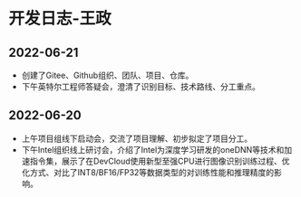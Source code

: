 # 开发日志-王政

## 2022-06-21

- 创建了Gitee、Github组织、团队、项目、仓库。
- 下午英特尔工程师答疑会，澄清了识别目标、技术路线、分工重点。

## 2022-06-20

- 上午项目组线下启动会，交流了项目理解、初步拟定了项目分工。
- 下午Intel组织线上研讨会，介绍了Intel为深度学习研发的oneDNN等技术和加速指令集，展示了在DevCloud使用新型至强CPU进行图像识别训练过程、优化方式、对比了INT8/BF16/FP32等数据类型的对训练性能和推理精度的影响。
